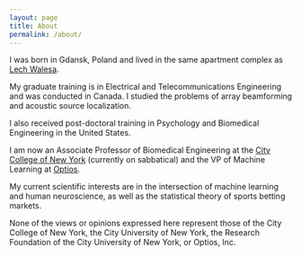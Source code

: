```yaml
---
layout: page
title: About
permalink: /about/
---
```


I was born in Gdansk, Poland and lived in the same apartment complex as [Lech Walesa][lech].

My graduate training is in Electrical and Telecommunications Engineering and was conducted in Canada. I studied the problems of array 
beamforming and acoustic source localization. 

I also received post-doctoral training in Psychology and Biomedical Engineering in the United States.

I am now an Associate Professor of Biomedical Engineering at the [City College of New York][ccny] (currently
on sabbatical) and the VP of Machine Learning at [Optios][optios]. 

My current scientific interests are in the intersection of machine learning and human neuroscience, as well as the
statistical theory of sports betting markets. 

None of the views or opinions expressed here represent those of the City College of New York, the City University of New York,
the Research Foundation of the City University of New York, or Optios, Inc. 


[lech]: https://en.wikipedia.org/wiki/Lech_Wa%C5%82%C4%99sa
[ccny]: https://www.ccny.cuny.edu/bme
[optios]: https://optios.ai/